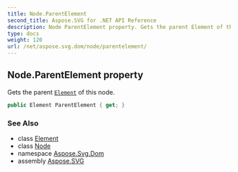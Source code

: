 ```yaml
---
title: Node.ParentElement
second_title: Aspose.SVG for .NET API Reference
description: Node ParentElement property. Gets the parent Element of this node
type: docs
weight: 120
url: /net/aspose.svg.dom/node/parentelement/
---
```

## Node.ParentElement property

Gets the parent [`Element`](../../element/) of this node.

```csharp
public Element ParentElement { get; }
```

### See Also

* class [Element](../../element/)
* class [Node](../)
* namespace [Aspose.Svg.Dom](../../../aspose.svg.dom/)
* assembly [Aspose.SVG](../../../)

